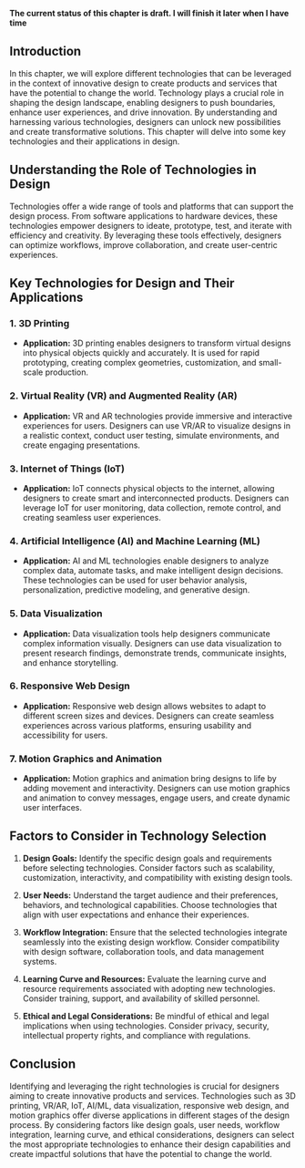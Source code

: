 **The current status of this chapter is draft. I will finish it later when I have time**

Introduction
------------

In this chapter, we will explore different technologies that can be leveraged in the context of innovative design to create products and services that have the potential to change the world. Technology plays a crucial role in shaping the design landscape, enabling designers to push boundaries, enhance user experiences, and drive innovation. By understanding and harnessing various technologies, designers can unlock new possibilities and create transformative solutions. This chapter will delve into some key technologies and their applications in design.

Understanding the Role of Technologies in Design
------------------------------------------------

Technologies offer a wide range of tools and platforms that can support the design process. From software applications to hardware devices, these technologies empower designers to ideate, prototype, test, and iterate with efficiency and creativity. By leveraging these tools effectively, designers can optimize workflows, improve collaboration, and create user-centric experiences.

Key Technologies for Design and Their Applications
--------------------------------------------------

### 1. **3D Printing**

* **Application:** 3D printing enables designers to transform virtual designs into physical objects quickly and accurately. It is used for rapid prototyping, creating complex geometries, customization, and small-scale production.

### 2. **Virtual Reality (VR) and Augmented Reality (AR)**

* **Application:** VR and AR technologies provide immersive and interactive experiences for users. Designers can use VR/AR to visualize designs in a realistic context, conduct user testing, simulate environments, and create engaging presentations.

### 3. **Internet of Things (IoT)**

* **Application:** IoT connects physical objects to the internet, allowing designers to create smart and interconnected products. Designers can leverage IoT for user monitoring, data collection, remote control, and creating seamless user experiences.

### 4. **Artificial Intelligence (AI) and Machine Learning (ML)**

* **Application:** AI and ML technologies enable designers to analyze complex data, automate tasks, and make intelligent design decisions. These technologies can be used for user behavior analysis, personalization, predictive modeling, and generative design.

### 5. **Data Visualization**

* **Application:** Data visualization tools help designers communicate complex information visually. Designers can use data visualization to present research findings, demonstrate trends, communicate insights, and enhance storytelling.

### 6. **Responsive Web Design**

* **Application:** Responsive web design allows websites to adapt to different screen sizes and devices. Designers can create seamless experiences across various platforms, ensuring usability and accessibility for users.

### 7. **Motion Graphics and Animation**

* **Application:** Motion graphics and animation bring designs to life by adding movement and interactivity. Designers can use motion graphics and animation to convey messages, engage users, and create dynamic user interfaces.

Factors to Consider in Technology Selection
-------------------------------------------

1. **Design Goals:** Identify the specific design goals and requirements before selecting technologies. Consider factors such as scalability, customization, interactivity, and compatibility with existing design tools.

2. **User Needs:** Understand the target audience and their preferences, behaviors, and technological capabilities. Choose technologies that align with user expectations and enhance their experiences.

3. **Workflow Integration:** Ensure that the selected technologies integrate seamlessly into the existing design workflow. Consider compatibility with design software, collaboration tools, and data management systems.

4. **Learning Curve and Resources:** Evaluate the learning curve and resource requirements associated with adopting new technologies. Consider training, support, and availability of skilled personnel.

5. **Ethical and Legal Considerations:** Be mindful of ethical and legal implications when using technologies. Consider privacy, security, intellectual property rights, and compliance with regulations.

Conclusion
----------

Identifying and leveraging the right technologies is crucial for designers aiming to create innovative products and services. Technologies such as 3D printing, VR/AR, IoT, AI/ML, data visualization, responsive web design, and motion graphics offer diverse applications in different stages of the design process. By considering factors like design goals, user needs, workflow integration, learning curve, and ethical considerations, designers can select the most appropriate technologies to enhance their design capabilities and create impactful solutions that have the potential to change the world.
